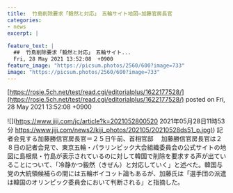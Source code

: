 ```yaml
---
title:  竹島削除要求「毅然と対応」　五輪サイト地図—加藤官房長官  
categories:
- news
excerpt: |
  
feature_text: |
  ##  竹島削除要求「毅然と対応」　五輪サイト...
  Fri, 28 May 2021 13:52:08  +0900
feature_image: "https://picsum.photos/2560/600?image=733"
image: "https://picsum.photos/2560/600?image=733"
---
```


[https://rosie.5ch.net/test/read.cgi/editorialplus/1622177528/](https://rosie.5ch.net/test/read.cgi/editorialplus/1622177528/)
posted on Fri, 28 May 2021 13:52:08  +0900

<!--more-->

![](https://www.jiji.com/jc/article?k=2021052800520 2021年05月28日11時53分 [https://www.jiji.com/news2/kiji_photos/202105/20210528ds51_p.jpg)](https://www.jiji.com/news2/kiji_photos/202105/20210528ds51_p.jpg)) 記者会見する加藤勝信官房長官＝２５日午前、首相官邸 　加藤勝信官房長官は２８日の記者会見で、東京五輪・パラリンピック大会組織委員会の公式サイトの地図に島根県・竹島が表示されているのに対して韓国で削除を要求する声が出ていることについて、「冷静かつ毅然（きぜん）と対応していく」と述べた。韓国与党の大統領候補らの間には五輪ボイコット論もあるが、加藤氏は「選手団の派遣は韓国のオリンピック委員会において判断される」と指摘した。
